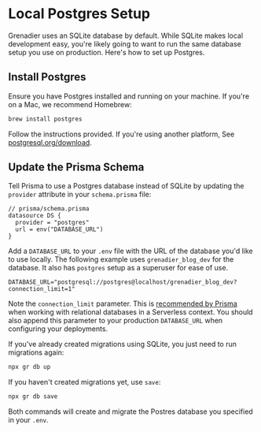 # Local Postgres Setup

Grenadier uses an SQLite database by default. While SQLite makes local development easy, you're
likely going to want to run the same database setup you use on production. Here's how to set up
Postgres.

## Install Postgres

Ensure you have Postgres installed and running on your machine. If you're on a Mac, we recommend
Homebrew:

```bash
brew install postgres
```

Follow the instructions provided. If you're using another platform, See
[postgresql.org/download](https://www.postgresql.org/download/).

## Update the Prisma Schema

Tell Prisma to use a Postgres database instead of SQLite by updating the `provider` attribute in your
`schema.prisma` file:

```prisma
// prisma/schema.prisma
datasource DS {
  provider = "postgres"
  url = env("DATABASE_URL")
}
```

Add a `DATABASE_URL` to your `.env` file with the URL of the database you'd like to use locally. The
following example uses `grenadier_blog_dev` for the database. It also has `postgres` setup as a
superuser for ease of use.

```env
DATABASE_URL="postgresql://postgres@localhost/grenadier_blog_dev?connection_limit=1"
```

Note the `connection_limit` parameter. This is [recommended by Prisma](https://www.prisma.io/docs/reference/tools-and-interfaces/prisma-client/deployment#recommended-connection-limit) when working with
relational databases in a Serverless context. You should also append this parameter to your production
`DATABASE_URL` when configuring your deployments.

If you've already created migrations using SQLite, you just need to run migrations again:

```bash
npx gr db up
```

If you haven't created migrations yet, use `save`:

```bash
npx gr db save
```

Both commands will create and migrate the Postres database you specified in your `.env`.
